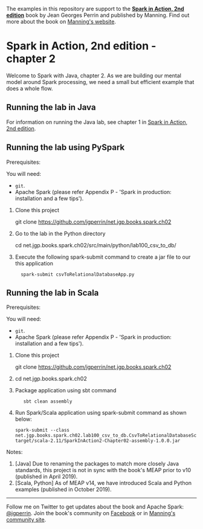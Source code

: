 The examples in this repository are support to the **[Spark in Action, 2nd edition](http://jgp.net/sia)** book by Jean Georges Perrin and published by Manning. Find out more about the book on [Manning's website](http://jgp.net/sia).

# Spark in Action, 2nd edition - chapter 2

Welcome to Spark with Java, chapter 2. As we are building our mental model around Spark processing, we need a small but efficient example that does a whole flow.

## Running the lab in Java

For information on running the Java lab, see chapter 1 in [Spark in Action, 2nd edition](http://jgp.net/sia).


## Running the lab using PySpark

Prerequisites:

You will need:
 * `git`.
 * Apache Spark (please refer Appendix P - 'Spark in production: installation and a few tips').

1. Clone this project
    
   git clone https://github.com/jgperrin/net.jgp.books.spark.ch02

2. Go to the lab in the Python directory
    
   cd net.jgp.books.spark.ch02/src/main/python/lab100_csv_to_db/

3. Execute the following spark-submit command to create a jar file to our this application
       
   ```
     spark-submit csvToRelationalDatabaseApp.py
   ```
   
## Running the lab in Scala

Prerequisites:

You will need:
 * `git`.
 * Apache Spark (please refer Appendix P - 'Spark in production: installation and a few tips').


1. Clone this project
       
   git clone https://github.com/jgperrin/net.jgp.books.spark.ch02

2. cd net.jgp.books.spark.ch02

3. Package application using sbt command

   ```
      sbt clean assembly
   ```

4. Run Spark/Scala application using spark-submit command as shown below:
   
    ```
    spark-submit --class net.jgp.books.spark.ch02.lab100_csv_to_db.CsvToRelationalDatabaseScalaApp target/scala-2.11/SparkInAction2-Chapter02-assembly-1.0.0.jar
    ```

Notes: 
 1. [Java] Due to renaming the packages to match more closely Java standards, this project is not in sync with the book's MEAP prior to v10 (published in April 2019).
 2. [Scala, Python] As of MEAP v14, we have introduced Scala and Python examples (published in October 2019).
 
---

Follow me on Twitter to get updates about the book and Apache Spark: [@jgperrin](https://twitter.com/jgperrin). Join the book's community on [Facebook](https://www.facebook.com/SparkWithJava/) or in [Manning's community site](https://forums.manning.com/forums/spark-in-action-second-edition?a_aid=jgp).
